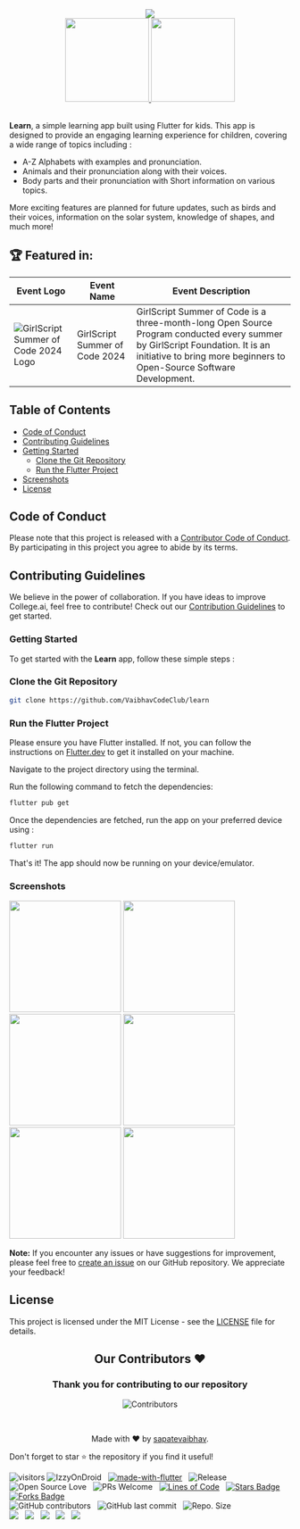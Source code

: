 <center>
<img  src="https://readme-typing-svg.herokuapp.com?color=45ffaa&size=40&width=900&height=80&lines=Welcome-to-Learn"/>
</center>

<div align="center">
<a href="https://android.izzysoft.de/repo/apk/vdrs.sappu.lafk.learn"> <img src='readme/IzzyOnDroid.png' width='150'/> </a> 
<a href="https://github.com/VaibhavCodeClub/learn/releases"> <img src='readme/GitHub.png' width='150'/> </a> <br>
</div>
<br>

<strong>Learn</strong>, a simple learning app built using Flutter for kids. This app is designed to provide an engaging learning experience for children, covering a wide range of topics including :

- A-Z Alphabets with examples and pronunciation.
- Animals and their pronunciation along with their voices.
- Body parts and their pronunciation with Short information on various topics.

More exciting features are planned for future updates, such as birds and their voices, information on the solar system, knowledge of shapes, and much more!

## 🏆 Featured in:

<table>
  <thead>
    <tr>
      <th>Event Logo</th>
      <th>Event Name</th>
      <th>Event Description</th>
    </tr>
  </thead>
  <tbody>
    <tr>
      <td><img src="https://user-images.githubusercontent.com/63473496/213306239-9e8fc317-ce2f-4127-8bfe-17f5df06ee99.png#gh-light-mode-only" alt="GirlScript Summer of Code 2024 Logo"></td>
      <td>GirlScript Summer of Code 2024</td>
      <td>GirlScript Summer of Code is a three-month-long Open Source Program conducted every summer by GirlScript Foundation. It is an initiative to bring more beginners to Open-Source Software Development.</td>
    </tr>
  </tbody>
</table>

## Table of Contents

- [Code of Conduct](#code-of-conduct)
- [Contributing Guidelines](#contributing-guidelines)
- [Getting Started](#getting-started)
  - [Clone the Git Repository](#clone-the-git-repository)
  - [Run the Flutter Project](#run-the-flutter-project)
- [Screenshots](#screenshots)
- [License](#license)

## Code of Conduct

Please note that this project is released with a [Contributor Code of Conduct](CODE_OF_CONDUCT.md). By participating in this project you agree to abide by its terms.

## Contributing Guidelines

We believe in the power of collaboration. If you have ideas to improve College.ai, feel free to contribute! Check out our [Contribution Guidelines](CONTRIBUTING.md) to get started.


### Getting Started

To get started with the **Learn** app, follow these simple steps :

### Clone the Git Repository

```bash
git clone https://github.com/VaibhavCodeClub/learn
```
### Run the Flutter Project

Please ensure you have Flutter installed. If not, you can follow the instructions on [Flutter.dev](https://flutter.dev/) to get it installed on your machine.

Navigate to the project directory using the terminal.

Run the following command to fetch the dependencies:
```bash 
flutter pub get
```
Once the dependencies are fetched, run the app on your preferred device using :
```bash
flutter run
```
That's it! The app should now be running on your device/emulator.

### Screenshots

<img src='readme/one.png' width='200'/> <img src='readme/two.png' width='200'/> <img src='readme/three.png' width='200'/> <img src='readme/four.png' width='200'/><img src='readme/five.png' width='200'/> <img src='readme/six.png' width='200'/>


**Note:** If you encounter any issues or have suggestions for improvement, please feel free to [create an issue](https://github.com/VaibhavCodeClub/learn/issues/new/choose) on our GitHub repository. We appreciate your feedback!

## License

This project is licensed under the MIT License - see the [LICENSE](LICENSE) file for details.
<br>

<h2 align = "center">Our Contributors ❤️</h2>
<div align = "center">
 <h3>Thank you for contributing to our repository</h3>

![Contributors](https://contrib.rocks/image?repo=VaibhavCodeClub/learn)


</div>
<br>

<div style="text-align: center;">
  <p>Made with ❤️ by <a href="https://github.com/sapatevaibhav">sapatevaibhav</a>.</p>
</div>


Don't forget to star ⭐ the repository if you find it useful!
<!-- Hits since 10 May 2024 00:20 IST -->
![visitors](https://hits.sh/github.com/sapatevaibhav.learn/hits.svg)
![IzzyOnDroid](https://img.shields.io/endpoint?url=https://apt.izzysoft.de/fdroid/api/v1/shield/vdrs.sappu.lafk.learn) &nbsp; 
[![made-with-flutter](https://img.shields.io/badge/Made%20with-Flutter-1f425f.svg)](https://flutter.dev/) &nbsp; 
![Release](https://img.shields.io/github/v/release/VaibhavCodeClub/learn) &nbsp; ![Open Source Love](https://badges.frapsoft.com/os/v2/open-source.svg?v=103)
&nbsp; 
![PRs Welcome](https://img.shields.io/badge/PRs-welcome-green.svg) &nbsp;
<a href="https://github.com/VaibhavCodeClub/learn"><img src="https://sloc.xyz/github/VaibhavCodeClub/learn" alt="Lines of Code"/></a>
&nbsp;
<a href="https://github.com/VaibhavCodeClub/learn/stargazers"><img src="https://img.shields.io/github/stars/VaibhavCodeClub/learn" alt="Stars Badge"/></a>
&nbsp;<a href="https://github.com/VaibhavCodeClub/learn/network/members"><img src="https://img.shields.io/github/forks/VaibhavCodeClub/learn" alt="Forks Badge"/></a>
&nbsp; <br>
![GitHub contributors](https://img.shields.io/github/contributors/VaibhavCodeClub/learn?color=blue)
&nbsp;
![GitHub last commit](https://img.shields.io/github/last-commit/VaibhavCodeClub/learn?color=red&style=plastic)
&nbsp;
![Repo. Size](https://img.shields.io/github/repo-size/VaibhavCodeClub/learn?color=white)
&nbsp;  
<a href="https://github.com/VaibhavCodeClub/learn/blob/main/LICENSE"><img src="https://img.shields.io/badge/license-MIT-blue.svg?v=103"></a>
&nbsp;
<a href="https://github.com/VaibhavCodeClub/learn/issues"><img src="https://img.shields.io/github/issues/VaibhavCodeClub/learn?color=0059b3"></a>
&nbsp;
<a href="https://github.com/VaibhavCodeClub/learn/issues?q=is%3Aissue+is%3Aclosed"><img src="https://img.shields.io/github/issues-closed-raw/VaibhavCodeClub/learn?color=yellow"></a>
&nbsp;
<a href="https://github.com/VaibhavCodeClub/learn/pulls"><img src="https://img.shields.io/github/issues-pr/VaibhavCodeClub/learn?color=brightgreen"></a>
&nbsp;
<a href="https://github.com/VaibhavCodeClub/learn/pulls?q=is%3Apr+is%3Aclosed"><img src="https://img.shields.io/github/issues-pr-closed-raw/VaibhavCodeClub/learn?color=0059b3"></a>
&nbsp;

